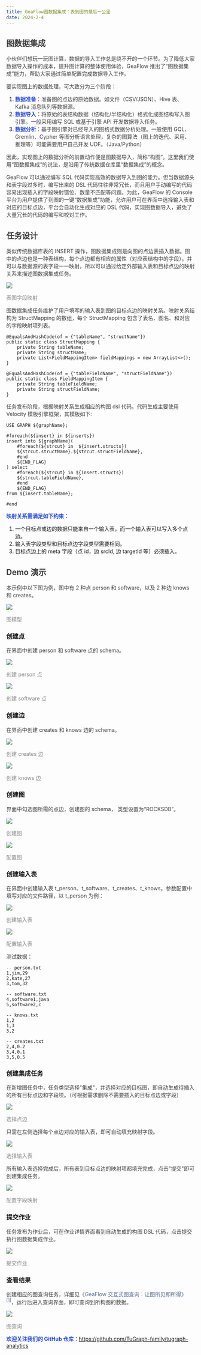 ```yaml
---
title: GeaFlow图数据集成：表到图的最后一公里
date: 2024-2-4
---
```


## <font style="color:rgb(63, 63, 63);">图数据集成</font>

<font style="color:rgb(63, 63, 63);">小伙伴们想玩一玩图计算，数据的导入工作总是绕不开的一个环节。为了降低大家数据导入操作的成本，提升图计算的整体使用体验，GeaFlow 推出了“图数据集成”能力，帮助大家通过简单配置完成数据导入工作。</font>

<!-- truncate -->

<font style="color:rgb(63, 63, 63);">要实现图上的数据处理，可大致分为三个阶段：</font>

1. **<font style="color:rgb(38, 75, 239);">数据准备</font>**<font style="color:rgb(63, 63, 63);">：准备图的点边的原始数据。如文件（CSV/JSON）、Hive 表、Kafka 消息队列等数据源。</font>
2. **<font style="color:rgb(38, 75, 239);">数据导入</font>**<font style="color:rgb(63, 63, 63);">：将原始的表结构数据（结构化/半结构化）格式化成图结构写入图引擎。一般采用编写 SQL 或基于引擎 API 开发数据导入任务。</font>
3. **<font style="color:rgb(38, 75, 239);">数据分析</font>**<font style="color:rgb(63, 63, 63);">：基于图引擎对已经导入的图格式数据分析处理。一般使用 GQL、Gremlin、Cypher 等图分析语言处理，复杂的图算法（图上的迭代、采用、推理等）可能需要用户自己开发 UDF。（Java/Python）</font>

<font style="color:rgb(63, 63, 63);">因此，实现图上的数据分析的前置动作便是图数据导入，简称“构图”。这里我们使用“图数据集成”的说法，是沿用了传统数据仓库里“数据集成”的概念。</font>

<font style="color:rgb(63, 63, 63);">GeaFlow 可以通过编写 SQL 代码实现高效的数据导入到图的能力。但当数据源头和表字段过多时，编写出来的 DSL 代码往往非常冗长，而且用户手动编写的代码容易出现插入的字段映射错位、数量不匹配等问题。为此，GeaFlow 的 Console 平台为用户提供了到图的一键“数据集成”功能，允许用户可在界面中选择输入表和对应的目标点边，平台会自动化生成对应的 DSL 代码，实现图数据导入，避免了大量冗长的代码的编写和校对工作。</font>

## <font style="color:rgb(63, 63, 63);">任务设计</font>

<font style="color:rgb(63, 63, 63);">类似传统数据库表的 INSERT 操作，图数据集成则是向图的点边表插入数据。图中的点边也是一种表结构，每个点边都有相应的属性（对应表结构中的字段），并可以与数据源的表字段一一映射。所以可以通过给定外部输入表和目标点边的映射关系来描述图数据集成任务。</font>

![](/graph/1756793045504-5e25f725-8a31-4b38-8b68-298ddf4e49bb.webp)

<font style="color:rgb(136, 136, 136);">表图字段映射</font>

<font style="color:rgb(63, 63, 63);">图数据集成任务维护了用户填写的输入表到图的目标点边的映射关系。映射关系结构为 StructMapping 的数组，每个 StructMapping 包含了表名、图名、和对应的字段映射项列表。</font>

```plain
@EqualsAndHashCode(of = {"tableName", "structName"})
public static class StructMapping {
    private String tableName;
    private String structName;
    private List<FieldMappingItem> fieldMappings = new ArrayList<>();
}

@EqualsAndHashCode(of = {"tableFieldName", "structFieldName"})
public static class FieldMappingItem {
    private String tableFieldName;
    private String structFieldName;
}
```

<font style="color:rgb(63, 63, 63);">任务发布阶段，根据映射关系生成相应的构图 dsl 代码。代码生成主要使用 Velocity 模板引擎框架，其模板如下:</font>

```plain
USE GRAPH ${graphName};

#foreach(${insert} in ${inserts})
insert into ${graphName}(
    #foreach(${strcut} in  ${insert.structs})
    ${strcut.structName}.${strcut.structFieldName},
    #end
    ${END_FLAG}
) select
    #foreach(${strcut} in ${insert.structs})
    ${strcut.tableFieldName},
    #end
    ${END_FLAG}
from ${insert.tableName};

#end
```

**<font style="color:rgb(38, 75, 239);">映射关系需满足如下约束：</font>**

1. 一个目标点或边的数据只能来自一个输入表，而一个输入表可以写入多个点边。
2. 输入表字段类型和目标点边字段类型需要相同。
3. 目标点边上的 meta 字段（点 id，边 srcId, 边 targetId 等）必须插入。

## <font style="color:rgb(63, 63, 63);">Demo 演示</font>

<font style="color:rgb(63, 63, 63);">本示例中以下图为例，图中有 2 种点 person 和 software，以及 2 种边 knows 和 creates。</font>

![](/graph/1756793045510-afca1d07-33a7-4f6a-b1eb-1d72b042c54c.webp)

<font style="color:rgb(136, 136, 136);">图模型</font>

### 创建点

<font style="color:rgb(63, 63, 63);">在界面中创建 person 和 software 点的 schema。</font>

![](/graph/1756793045524-3f0e2323-fe02-40f8-97c5-592a2376b244.webp)

<font style="color:rgb(136, 136, 136);">创建 person 点</font>

![](/graph/1756793045592-98897b82-65ac-4a66-a492-ed011c2ae392.webp)

<font style="color:rgb(136, 136, 136);">创建 software 点</font>

### 创建边

<font style="color:rgb(63, 63, 63);">在界面中创建 creates 和 knows 边的 schema。</font>

![](/graph/1756793045570-6c9d2a3e-3866-4f58-9b27-e4bb7090a40e.webp)

<font style="color:rgb(136, 136, 136);">创建 creates 边</font>

![](/graph/1756793046206-ff65e1e4-84e7-4dcf-8342-55668d0df766.webp)

<font style="color:rgb(136, 136, 136);">创建 knows 边</font>

### 创建图

<font style="color:rgb(63, 63, 63);">界面中勾选图所需的点边，创建图的 schema， 类型设置为“ROCKSDB”。</font>

![](/graph/1756793046241-58451068-967f-43d7-b14c-9abc2fa1cfa9.webp)

<font style="color:rgb(136, 136, 136);">创建图</font>

![](/graph/1756793046409-6698f99b-bc6f-4579-8800-3f3738e9ca98.png)

<font style="color:rgb(136, 136, 136);">配置图</font>

### 创建输入表

<font style="color:rgb(63, 63, 63);">在界面中创建输入表 t_person、t_software、t_creates、t_knows，参数配置中填写对应的文件路径，以 t_person 为例：</font>

![](/graph/1756793046697-3ad5dde4-dcce-49cc-83fc-65ee08d7f014.png)

<font style="color:rgb(136, 136, 136);">创建输入表</font>

![](/graph/1756793046696-8d2dbcab-f176-4abb-9835-8fe0332968c6.webp)

<font style="color:rgb(136, 136, 136);">配置输入表</font>

<font style="color:rgb(63, 63, 63);">测试数据：</font>

```plain
-- person.txt
1,jim,29
2,kate,27
3,tom,32

-- software.txt
4,software1,java
5,software2,c

-- knows.txt
1,2
1,3
3,2

-- creates.txt
2,4,0.2
3,4,0.1
3,5,0.5
```

### 创建集成任务

<font style="color:rgb(63, 63, 63);">在新增图任务中，任务类型选择"集成"，并选择对应的目标图，即自动生成待插入的所有目标点边和字段项。（可根据需求删除不需要插入的目标点边或字段）</font>

![](/graph/1756793046841-2a3f3f47-2880-40f5-bbc0-5abf1ebe133c.webp)

<font style="color:rgb(136, 136, 136);">选择点边</font>

<font style="color:rgb(63, 63, 63);">只需在左侧选择每个点边对应的输入表，即可自动填充映射字段。</font>

![](/graph/1756793046915-da162050-e3d7-4ce6-aaa8-ba40c06f95e1.webp)

<font style="color:rgb(136, 136, 136);">选择输入表</font>

<font style="color:rgb(63, 63, 63);">所有输入表选择完成后，所有表到目标点边的映射项都填充完成，点击"提交"即可创建集成任务。</font>

![](/graph/1756793047023-6131a211-1165-4df9-83be-0b662b27e74b.png)

<font style="color:rgb(136, 136, 136);">配置字段映射</font>

### 提交作业

<font style="color:rgb(63, 63, 63);">任务发布为作业后，可在作业详情界面看到自动生成的构图 DSL 代码，点击提交执行图数据集成作业。</font>

![](/graph/1756793047447-72d09aea-67f0-4e9c-abdf-c8fa84cb9ced.webp)

<font style="color:rgb(136, 136, 136);">提交作业</font>

### 查看结果

<font style="color:rgb(63, 63, 63);">创建相应的图查询任务，详细见</font><font style="color:rgb(87, 107, 149);">《GeaFlow 交互式图查询：让图所见即所得》</font><sup><font style="color:rgb(87, 107, 149);">[1]</font></sup><font style="color:rgb(63, 63, 63);">，运行后进入查询界面，即可查询到所构图的数据。</font>

![](/graph/1756793047415-7db75b95-95db-48ff-a05f-361840def4d9.png)

<font style="color:rgb(136, 136, 136);">图查询</font>

**<font style="color:rgb(38, 75, 239);">欢迎关注我们的 GitHub 仓库：</font>**<font style="color:rgb(63, 63, 63);">https://github.com/TuGraph-family/tugraph-analytics</font>
